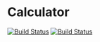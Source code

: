 # Calculator
  [![Build Status](https://travis-ci.org/Yanta07/KURSACH.svg?branch=master)](https://travis-ci.org/Yanta07/KURSACH)
  [![Build Status](https://ci.appveyor.com/api/projects/status/github/Yanta07/KURSACH)](https://ci.appveyor.com/api/projects/status/github/Yanta07/KURSACH)

